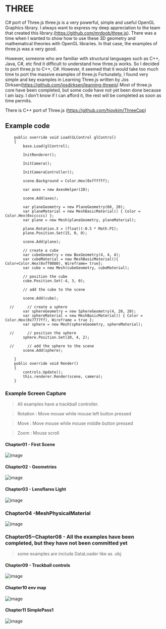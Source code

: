 # THREE

C# port of Three.js
three.js is a very powerful, simple and useful OpenGL Graphics library. I always want to express my deep appreciation to the team that created this library.(https://github.com/mrdoob/three.js). There was a time when I wanted to show how to use these 3D geometry and mathematical theories with OpenGL libraries. In that case, the examples of three.js was a very good.

However, someone who are familiar with structural languages such as C++, Java, C#, etc find it difficult to understand how three.js works. So I decided to port three.js to C++, C#. However, it seemed that it would take too much time to port the massive examples of three.js Fortunately, I found very simple and key examples in Learning Three.js written by Jos Dirksen(https://github.com/josdirksen/learning-threejs) Most of three.js core have been completed, but some code have not yet been done because I am lazy. I don't know if I can afford it, the rest will be completed as soon as time permits. 


There is C++ port of Three.js   (https://github.com/hjoykim/ThreeCpp)

## Example code
        public override void Load(GLControl glControl)
        {
            base.Load(glControl);

            InitRenderer();

            InitCamera();

            InitCameraController();

            scene.Background = Color.Hex(0xffffff);

            var axes = new AxesHelper(20);

            scene.Add(axes);

            var planeGeometry = new PlaneGeometry(60, 20);
            var planeMaterial = new MeshBasicMaterial() { Color = Color.Hex(0xcccccc) };
            var plane = new Mesh(planeGeometry, planeMaterial);

            plane.Rotation.X = (float)(-0.5 * Math.PI);
            plane.Position.Set(15, 0, 0);

            scene.Add(plane);

            // create a cube
            var cubeGeometry = new BoxGeometry(4, 4, 4);
            var cubeMaterial = new MeshBasicMaterial(){ Color=Color.Hex(0xff0000), Wireframe= true};
            var cube = new Mesh(cubeGeometry, cubeMaterial);

            // position the cube
            cube.Position.Set(-4, 3, 0);

            // add the cube to the scene
        
		    scene.Add(cube);

      //      // create a sphere
            var sphereGeometry = new SphereGeometry(4, 20, 20);
            var sphereMaterial = new MeshBasicMaterial() { Color = Color.Hex(0x7777ff), Wireframe = true };
            var sphere = new Mesh(sphereGeometry, sphereMaterial);

      //      // position the sphere
            sphere.Position.Set(20, 4, 2);

      //      // add the sphere to the scene
            scene.Add(sphere);

        }
        public override void Render()
        {
            controls.Update();
            this.renderer.Render(scene, camera);
        }


### Example Screen Capture  
> All examples have a trackball controller.
 
> Rotation : Move mouse while mouse left button pressed
 
> Move : Move mouse while mouse middle button pressed
 
> Zoom : Mouse scroll
#### Chapter01 - First Scene
![image](https://user-images.githubusercontent.com/3807476/166918925-71e710fb-7d0d-4d96-9f75-5ea515eb8b71.png)
#### Chapter02 - Geometries
![image](https://user-images.githubusercontent.com/3807476/166918735-a847529e-46fc-41e3-b886-2701df6a046b.png)
#### Chapter03 - Lensflares Light
![image](https://user-images.githubusercontent.com/3807476/166921275-620f734a-46f1-4f8d-b23d-e3576fb251f2.png)
### Chapter04 -MeshPhysicalMaterial
![image](https://user-images.githubusercontent.com/3807476/168407251-463a878f-53db-46e9-81dd-bc5534dd0100.png)
### Chapter05~Chapter08 - All the examples have been completed, but they have not been committed yet
> some examples are include DataLoader like as .obj
#### Chapter09 - Trackball controls
![image](https://user-images.githubusercontent.com/3807476/166919252-6cb474c5-a971-474c-bf7c-a8b565bc4cd4.png)
#### Chapter10 env map
![image](https://user-images.githubusercontent.com/3807476/166919731-03ea7a08-e275-452a-8d7f-054c0d3c8570.png)
#### Chapter11 SimplePass1
![image](https://user-images.githubusercontent.com/3807476/166920027-efa0ece8-1cfc-4f8a-a553-85a743c2d682.png)



